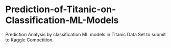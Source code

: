 # Prediction-of-Titanic-on-Classification-ML-Models
Prediction Analysis by classification ML models in Titanic Data Set to submit to Kaggle Competition. 
